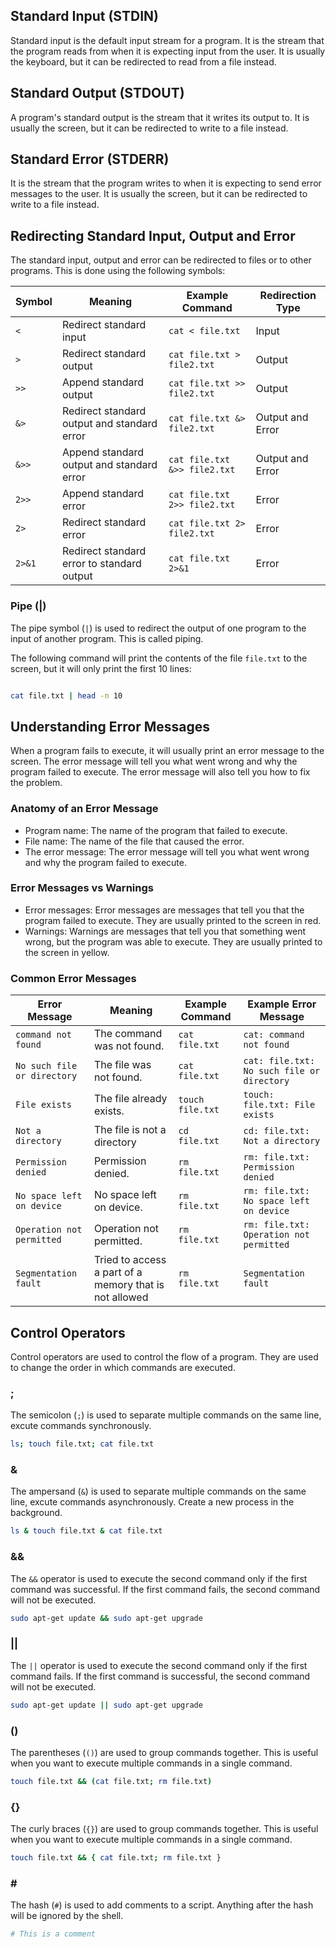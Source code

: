 ## Standard Input (STDIN)

Standard input is the default input stream for a program. It is the stream that the program reads from when it is expecting input from the user. It is usually the keyboard, but it can be redirected to read from a file instead.

## Standard Output (STDOUT)

A program's standard output is the stream that it writes its output to. It is usually the screen, but it can be redirected to write to a file instead.

## Standard Error (STDERR)

It is the stream that the program writes to when it is expecting to send error messages to the user. It is usually the screen, but it can be redirected to write to a file instead.

## Redirecting Standard Input, Output and Error

The standard input, output and error can be redirected to files or to other programs. This is done using the following symbols:

| Symbol | Meaning                                     | Example Command              | Redirection Type |
| ------ | ------------------------------------------- | ---------------------------- | ---------------- |
| `<`    | Redirect standard input                     | `cat < file.txt`             | Input            |
| `>`    | Redirect standard output                    | `cat file.txt > file2.txt`   | Output           |
| `>>`   | Append standard output                      | `cat file.txt >> file2.txt`  | Output           |
| `&>`   | Redirect standard output and standard error | `cat file.txt &> file2.txt`  | Output and Error |
| `&>>`  | Append standard output and standard error   | `cat file.txt &>> file2.txt` | Output and Error |
| `2>>`  | Append standard error                       | `cat file.txt 2>> file2.txt` | Error            |
| `2>`   | Redirect standard error                     | `cat file.txt 2> file2.txt`  | Error            |
| `2>&1` | Redirect standard error to standard output  | `cat file.txt 2>&1`          | Error            |

### Pipe (|)

The pipe symbol (`|`) is used to redirect the output of one program to the input of another program. This is called piping.

The following command will print the contents of the file `file.txt` to the screen, but it will only print the first 10 lines:

```bash

cat file.txt | head -n 10
```

## Understanding Error Messages

When a program fails to execute, it will usually print an error message to the screen. The error message will tell you what went wrong and why the program failed to execute. The error message will also tell you how to fix the problem.

### Anatomy of an Error Message

- Program name: The name of the program that failed to execute.
- File name: The name of the file that caused the error.
- The error message: The error message will tell you what went wrong and why the program failed to execute.

### Error Messages vs Warnings

- Error messages: Error messages are messages that tell you that the program failed to execute. They are usually printed to the screen in red.
- Warnings: Warnings are messages that tell you that something went wrong, but the program was able to execute. They are usually printed to the screen in yellow.

### Common Error Messages

| Error Message               | Meaning                                                | Example Command  | Example Error Message                      |
| --------------------------- | ------------------------------------------------------ | ---------------- | ------------------------------------------ |
| `command not found`         | The command was not found.                             | `cat file.txt`   | `cat: command not found`                   |
| `No such file or directory` | The file was not found.                                | `cat file.txt`   | `cat: file.txt: No such file or directory` |
| `File exists`               | The file already exists.                               | `touch file.txt` | `touch: file.txt: File exists`             |
| `Not a directory`           | The file is not a directory                            | `cd file.txt`    | `cd: file.txt: Not a directory`            |
| `Permission denied`         | Permission denied.                                     | `rm file.txt`    | `rm: file.txt: Permission denied`          |
| `No space left on device`   | No space left on device.                               | `rm file.txt`    | `rm: file.txt: No space left on device`    |
| `Operation not permitted`   | Operation not permitted.                               | `rm file.txt`    | `rm: file.txt: Operation not permitted`    |
| `Segmentation fault`        | Tried to access a part of a memory that is not allowed | `rm file.txt`    | `Segmentation fault`                       |

## Control Operators

Control operators are used to control the flow of a program. They are used to change the order in which commands are executed.

### ;

The semicolon (`;`) is used to separate multiple commands on the same line, excute commands synchronously.

```bash
ls; touch file.txt; cat file.txt
```

### &

The ampersand (`&`) is used to separate multiple commands on the same line, excute commands asynchronously. Create a new process in the background.

```bash
ls & touch file.txt & cat file.txt
```

### &&

The `&&` operator is used to execute the second command only if the first command was successful. If the first command fails, the second command will not be executed.

```bash
sudo apt-get update && sudo apt-get upgrade
```

### ||

The `||` operator is used to execute the second command only if the first command fails. If the first command is successful, the second command will not be executed.

```bash
sudo apt-get update || sudo apt-get upgrade
```

### ()

The parentheses (`()`) are used to group commands together. This is useful when you want to execute multiple commands in a single command.

```bash
touch file.txt && (cat file.txt; rm file.txt)
```

### {}

The curly braces (`{}`) are used to group commands together. This is useful when you want to execute multiple commands in a single command.

```bash
touch file.txt && { cat file.txt; rm file.txt }
```

### \#

The hash (`#`) is used to add comments to a script. Anything after the hash will be ignored by the shell.

```bash
# This is a comment
```
